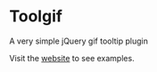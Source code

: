 <h1>Toolgif</h1>

<hp>A very simple jQuery gif tooltip plugin</p>

<p>Visit the <a href="https://mburakerman.github.io/toolgif/">website</a> to see examples.</p>



